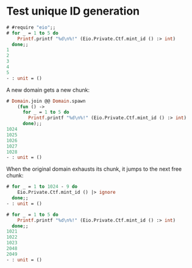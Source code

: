 # Test unique ID generation


```ocaml
# #require "eio";;
# for _ = 1 to 5 do
    Printf.printf "%d\n%!" (Eio.Private.Ctf.mint_id () :> int)
  done;;
1
2
3
4
5
- : unit = ()
```

A new domain gets a new chunk:

```ocaml
# Domain.join @@ Domain.spawn
    (fun () ->
      for _ = 1 to 5 do
        Printf.printf "%d\n%!" (Eio.Private.Ctf.mint_id () :> int)
      done);;
1024
1025
1026
1027
1028
- : unit = ()
```

When the original domain exhausts its chunk, it jumps to the next free chunk:

```ocaml
# for _ = 1 to 1024 - 9 do
    Eio.Private.Ctf.mint_id () |> ignore
  done;;
- : unit = ()

# for _ = 1 to 5 do
    Printf.printf "%d\n%!" (Eio.Private.Ctf.mint_id () :> int)
  done;;
1021
1022
1023
2048
2049
- : unit = ()
```
